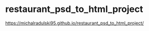 # restaurant_psd_to_html_project


https://michalradulski95.github.io/restaurant_psd_to_html_project/
